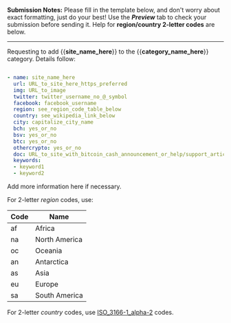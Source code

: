 **Submission Notes:** Please fill in the template below, and don't worry about exact formatting, just do your best! Use the _**Preview**_ tab to check your submission before sending it. Help for **region/country 2-letter codes** are below.

---------------
Requesting to add {{**site_name_here**}} to the {{**category_name_here**}} category. Details follow:

```yml

- name: site_name_here
  url: URL_to_site_here_https_preferred
  img: URL_to_image
  twitter: twitter_username_no_@_symbol
  facebook: facebook_username
  region: see_region_code_table_below
  country: see_wikipedia_link_below
  city: capitalize_city_name
  bch: yes_or_no
  bsv: yes_or_no
  btc: yes_or_no
  othercrypto: yes_or_no
  doc: URL_to_site_with_bitcoin_cash_announcement_or_help/support_article_etc
  keywords:
  - keyword1
  - keyword2
```

Add more information here if necessary.

For 2-letter _region_ codes, use:

Code | Name
-- | --
af | Africa
na | North America
oc | Oceania
an | Antarctica
as | Asia
eu | Europe
sa | South America

For 2-letter _country_ codes, use [ISO_3166-1_alpha-2](https://en.wikipedia.org/wiki/ISO_3166-1_alpha-2#Officially_assigned_code_elements) codes.
